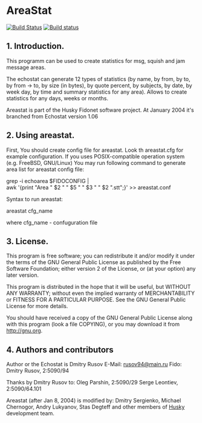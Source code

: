 # AreaStat
[![Build Status](https://travis-ci.org/huskyproject/areastat.svg?branch=master)](https://travis-ci.org/huskyproject/areastat)
[![Build status](https://ci.appveyor.com/api/projects/status/9pq58llqhw5ijh46/branch/master?svg=true)](https://ci.appveyor.com/project/dukelsky/areastat/branch/master)


## 1. Introduction.

  This programm can be used to create statistics for msg, squish and
  jam message areas.

  The echostat can generate 12 types of statistics (by name, by from, by to,
  by from -> to, by size (in bytes), by quote percent, by subjects, by date,
  by week day, by time and summary statistics for any area).
  Allows to create statistics for any days, weeks or months.

  Areastat is part of the Husky Fidonet software project. At January 2004
  it's branched from Echostat version 1.06

## 2. Using areastat.

  First, You should create config file for areastat. Look th areastat.cfg
  for example configuration. If you uses POSIX-compatible operation system
  (e.g. FreeBSD, GNU/Linux) You may run following command to generate area
  list for areastat config file:

  grep -i echoarea $FIDOCONFIG | \
  awk '{print "Area " $2 " " $5 " " $3 " "  $2 ".stt";}' >> areastat.conf

  Syntax to run areastat:

  areastat cfg_name

  where
    cfg_name - confuguration file

## 3.  License.

  This program is free software; you can redistribute it and/or modify
  it under the terms of the GNU General Public License as published by
  the Free Software Foundation; either version 2 of the License, or
  (at your option) any later version.

  This program is distributed in the hope that it will be useful,
  but WITHOUT ANY WARRANTY; without even the implied warranty of
  MERCHANTABILITY or FITNESS FOR A PARTICULAR PURPOSE.  See the
  GNU General Public License for more details.

  You should have received a copy of the GNU General Public License
  along with this program (look a file COPYING), or you may download
  it from http://gnu.org.

## 4. Authors and contributors

  Author or the Echostat is Dmitry Rusov
  E-Mail: rusov94@main.ru
  Fido: Dmitry Rusov, 2:5090/94

  Thanks by Dmitry Rusov to:
  Oleg Parshin, 2:5090/29
  Serge Leontiev, 2:5090/64.101

  Areastat (after Jan 8, 2004) is modified by:
  Dmitry Sergienko, Michael Chernogor, Andry Lukyanov, Stas Degteff and
  other members of [Husky](https://github.com/huskyproject) development team.

